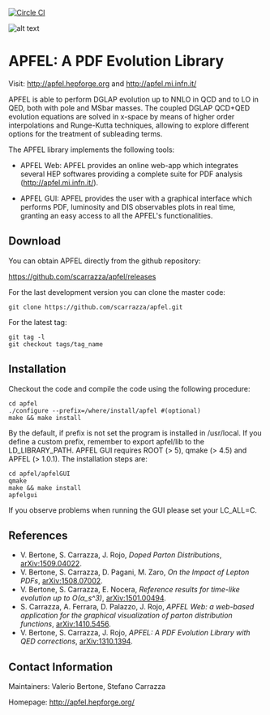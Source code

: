 [![Circle CI](https://circleci.com/gh/scarrazza/apfel/tree/master.svg?style=svg)](https://circleci.com/gh/scarrazza/apfel/tree/master)

![alt text](https://github.com/scarrazza/apfel/raw/master/resources/logoapfel.png "Logo APFEL")

# APFEL: A PDF Evolution Library

Visit: http://apfel.hepforge.org and http://apfel.mi.infn.it/
 
APFEL is able to perform DGLAP evolution up to NNLO in QCD and to LO
in QED, both with pole and MSbar masses. The coupled DGLAP QCD+QED
evolution equations are solved in x-space by means of higher order
interpolations and Runge-Kutta techniques, allowing to explore
different options for the treatment of subleading terms.

The APFEL library implements the following tools:

- APFEL Web: APFEL provides an online web-app which integrates several
HEP softwares providing a complete suite for PDF analysis
(http://apfel.mi.infn.it/).

- APFEL GUI: APFEL provides the user with a graphical interface which
performs PDF, luminosity and DIS observables plots in real time,
granting an easy access to all the APFEL's functionalities.

## Download

You can obtain APFEL directly from the github repository:

https://github.com/scarrazza/apfel/releases

For the last development version you can clone the master code:

```Shell
git clone https://github.com/scarrazza/apfel.git
```

For the latest tag:

```Shell
git tag -l
git checkout tags/tag_name
```

## Installation 

Checkout the code and compile the code using the
following procedure:

```Shell
cd apfel
./configure --prefix=/where/install/apfel #(optional)
make && make install
```

By the default, if prefix is not set the program is installed in
/usr/local. If you define a custom prefix, remember to export
apfel/lib to the LD_LIBRARY_PATH. APFEL GUI requires ROOT (> 5), qmake
(> 4.5) and APFEL (> 1.0.1). The installation steps are:

```Shell
cd apfel/apfelGUI
qmake
make && make install
apfelgui
```
If you observe problems when running the GUI please set your LC_ALL=C.

## References

- V. Bertone, S. Carrazza, J. Rojo, *Doped Parton Distributions*, [arXiv:1509.04022](http://arxiv.org/abs/1509.04022).
- V. Bertone, S. Carrazza, D. Pagani, M. Zaro, *On the Impact of Lepton PDFs*, [arXiv:1508.07002](http://arxiv.org/abs/1508.07002).
- V. Bertone, S. Carrazza, E. Nocera, *Reference results for time-like evolution up to O(α_s^3)*, [arXiv:1501.00494](http://arxiv.org/abs/1501.00494).
- S. Carrazza, A. Ferrara, D. Palazzo, J. Rojo, *APFEL Web: a web-based application for the graphical visualization of parton distribution functions*, [arXiv:1410.5456](http://arxiv.org/abs/1410.5456).
- V. Bertone, S. Carrazza, J. Rojo, *APFEL: A PDF Evolution Library with QED corrections*, [arXiv:1310.1394](http://arxiv.org/abs/arXiv:1310.1394).

## Contact Information

Maintainers: Valerio Bertone, Stefano Carrazza

Homepage: http://apfel.hepforge.org/
